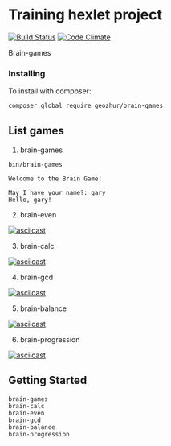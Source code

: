 Training hexlet project
======================
[![Build Status](https://travis-ci.org/geozhur/project-lvl1-s336.svg?branch=master)](https://travis-ci.org/geozhur/project-lvl1-s336)
[![Code Climate](https://codeclimate.com/github/geozhur/project-lvl1-s336/badges/gpa.svg)](https://codeclimate.com/github/geozhur/project-lvl1-s336)

Brain-games

### Installing

To install with composer:

```
composer global require geozhur/brain-games
```

## List games

1. brain-games
```
bin/brain-games

Welcome to the Brain Game!

May I have your name?: gary
Hello, gary!
```
2. brain-even

[![asciicast](https://asciinema.org/a/P2RV5ivMnh6g9gBeYNF2U4f5D.png)](https://asciinema.org/a/P2RV5ivMnh6g9gBeYNF2U4f5D)

3. brain-calc

[![asciicast](https://asciinema.org/a/DL5EkbmDxPQXDLT5jwHkp1P1m.png)](https://asciinema.org/a/DL5EkbmDxPQXDLT5jwHkp1P1m)

4. brain-gcd

[![asciicast](https://asciinema.org/a/3Pf8JjCY6WBvNyLRntKHefpJx.png)](https://asciinema.org/a/3Pf8JjCY6WBvNyLRntKHefpJx)

5. brain-balance

[![asciicast](https://asciinema.org/a/N53BH8dBthchrxdzueVQG1iyR.png)](https://asciinema.org/a/N53BH8dBthchrxdzueVQG1iyR)

6. brain-progression

[![asciicast](https://asciinema.org/a/Oa9zpHBnweNSY9EUQyzC0Mtn7.png)](https://asciinema.org/a/Oa9zpHBnweNSY9EUQyzC0Mtn7)


## Getting Started

```
brain-games
brain-calc
brain-even
brain-gcd
brain-balance
brain-progression
```

